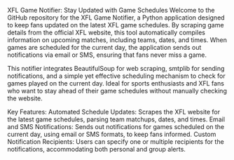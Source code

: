 XFL Game Notifier: Stay Updated with Game Schedules
Welcome to the GitHub repository for the XFL Game Notifier, a Python application designed to keep fans updated on the latest XFL game schedules. By scraping game details from the official XFL website, this tool automatically compiles information on upcoming matches, including teams, dates, and times. When games are scheduled for the current day, the application sends out notifications via email or SMS, ensuring that fans never miss a game.

This notifier integrates BeautifulSoup for web scraping, smtplib for sending notifications, and a simple yet effective scheduling mechanism to check for games played on the current day. Ideal for sports enthusiasts and XFL fans who want to stay ahead of their game schedules without manually checking the website.

Key Features:
Automated Schedule Updates: Scrapes the XFL website for the latest game schedules, parsing team matchups, dates, and times.
Email and SMS Notifications: Sends out notifications for games scheduled on the current day, using email or SMS formats, to keep fans informed.
Custom Notification Recipients: Users can specify one or multiple recipients for the notifications, accommodating both personal and group alerts.
